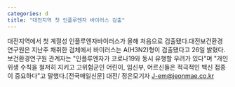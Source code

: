 ```yaml
---
categories: d
title: "대전지역 첫 인플루엔자 바이러스 검출"
---
```

대전지역에서 첫 계절성 인플루엔자바이러스가 올해 처음으로 검출됐다.대전보건환경연구원은 지난주 채취한 검체에서 바이러스는 A(H3N2)형이 검출됐다고 26일 밝혔다.보건환경연구원 관계자는 "인플루엔자가 코로나19와 동시 유행할 우려가 있다"며 "개인위생 수칙을 철저히 지키고 고위험군인 어린이, 임신부, 어르신들은 적극적인 백신 접종이 중요하다"고 말했다.[전국매일신문] 대전/ 정은모기자 J-em@jeonmae.co.kr